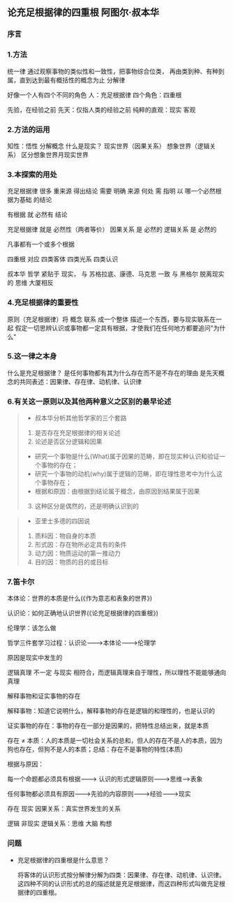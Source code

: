 ## 论充足根据律的四重根 阿图尔·叔本华

### 序言

### 1.方法

统一律
通过观察事物的类似性和一致性，把事物综合位类，
再由类到种、有种到属，直到达到最有概括性的概念为止
分解律


好像一个人有四个不同的角色
人：充足根据律
四个角色：四重根

先验，在经验之前
先天：仅指人类的经验之前
纯粹的直观：现实 客观

### 2.方法的运用

知性：悟性
分解概念
什么是现实？
	现实世界（因果关系） 
	想象世界（逻辑关系）
区分想象世界月现实世界

### 3.本探索的用处
充足根据律 很多 重来源
得出结论 需要 明确 来源 何处
需 指明 以 哪一个必然根据为基础 的结论

有根据 就 必然有 结论

充足根据律 就是 必然性（两者等价）
因果关系 是 必然的
逻辑关系 是 必然的

凡事都有一个或多个根据

四重根 对应 四类客体 四类光系 四类认识

叔本华 哲学 紧贴于 现实，
与 苏格拉底、康德、马克思 一致
与 黑格尔 脱离现实 的 思维 大厦相反

### 4.充足根据律的重要性
原则（充足根据律）将 概念 联系 成一个整体
描述一个东西，要与现实联系在一起
假定一切思辨认识或事物都一定具有根据，才使我们在任何地方都要追问"为什么"

### 5.这一律之本身
什么是充足根据律？
是任何事物都有其为什么存在而不是不存在的理由
是先天概念的共同表述：因果律、存在律、动机律、认识律

### 6.有关这一原则以及其他两种意义之区别的最早论述

> - 叔本华分析其他哲学家的三个套路
> 1. 是否存在充足根据律的相关论述
> 2. 论述是否区分逻辑和因果
> 	- 研究一个事物是什么(What)属于因果的范畴，即在现实种认识和验证一个事物的存在；
> 	- 研究一个事物的动机(why)属于逻辑的范畴，即在理性思考中为什么这个事物存在；
> 	- 根据和原因：由根据到结论属于概念，由原因到结果属于因果
> 3. 这种区分是偶然的，还是明确认识到的

> - 亚里士多德的四因说
> 1. 质料因：物自身的本质
> 2. 形式因：存在物所必定具有的条件
> 3. 动力因：物质运动的第一推动力
> 4. 目的因：物质的目的或目标



### 7.笛卡尔

本体论：世界的本质是什么(《作为意志和表象的世界》)

认识论：如何正确地认识世界(《论充足根据律的四重根》)

伦理学：该怎么做

哲学三件套学习过程：认识论--->本体论--->伦理学

原因是现实中发生的

逻辑真理 不一定 与现实 相符合，而逻辑真理来自于理性，所以理性不能能够通向真理

解释事物和证实事物的存在

解释事物：知道它说明什么，解释事物的存在是逻辑的和理性的，也是认识的

证实事物的存在：事物的存在一部分是因果的，把特性总结出来，就是本质

存在 ≠ 本质：人的本质是一切社会关系的总和，但人的存在不是人的本质，因为狗也存在，但狗不是人的本质；总结：存在不是事物的特性(本质)

根据与原因：

每一个命题都必须具有根据---> 认识的形式逻辑原则--->思维-->表象

任何事物都必须具有原因--->先验的内容原则--->经验--->现实

存在 现实 因果关系：真实世界发生的关系

逻辑 非现实 逻辑关系：思维 大脑 构想 













































































### 问题

- 充足根据律的四重根是什么意思？

	将客体的认识形式按分解律分解为四类：因果律、存在律、动机律、认识律。这四种不同的认识形式的总的描述就是充足根据律，而这四种形式叫做充足根据律的四重根。
